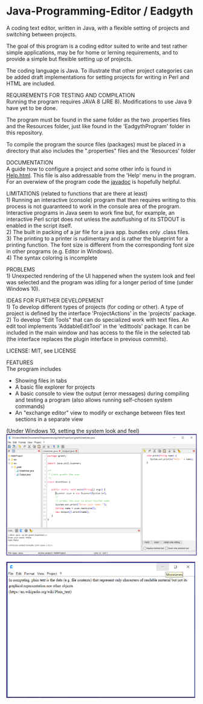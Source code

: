 # Java-Programming-Editor / Eadgyth
A coding text editor, written in Java, with a flexible setting of projects and switching
between projects.
<p>
The goal of this program is a coding editor suited to write and test rather simple
applications, may be for home or lerning requirements, and to provide a simple but flexible
setting up of projects.
<p>
The coding language is Java. To illustrate that other project categories can be added draft
implementations for setting projects for writing in Perl and HTML are included.
<p>
REQUIREMENTS FOR TESTING AND COMPILATION<br>
Running the program requires JAVA 8 (JRE 8). Modifications to use Java 9 have yet to be done.
<p>
The program must be found in the same folder as the two .properties files and the Resources
folder, just like found in the 'EadgythProgram' folder in this repository.<p>
To compile the program the source files (packages) must be placed in a directory that also
includes the ".properties" files and the 'Resources' folder
<p>
DOCUMENTATION<br>
A guide how to configure a project and some other info is found in
<a href="https://rawgit.com/Eadgyth/Java-Programming-Editor/master/EadgythProgram/Resources/Help.html">Help.html</a>.
This file is also addressable from the 'Help' menu in the program. For an overwiew of the
program code the
<a href="https://rawgit.com/Eadgyth/Java-Programming-Editor/master/javadoc/index.html">javadoc</a>
is hopefully helpful.
<p>
LIMITATIONS (related to functions that are there at least)<br> 
1) Running an interactive (console) program that then requires writing to this process is not
guaranteed to work in the console area of the program. Interactive programs in Java seem to
work fine but, for example, an interactive Perl script does not unless the autoflushing of its
STDOUT is enabled in the script itself.
<br>
2) The built in packing of a jar file for a java app. bundles only .class files.
<br>
3) The printing to a printer is rudimentary and is rather the blueprint for a printing function.
The font size is different from the corresponding font size in other programs (e.g. Editor in Windows).
<br>
4) The syntax coloring is incomplete
<p>
PROBLEMS <br>
1) Unexpected rendering of the UI happened when the system look and feel was selected and the
program was idling for a longer period of time (under Windows 10).<br>
<p>
IDEAS FOR FURTHER DEVELOPEMENT<br>
1) To develop different types of projects (for coding or other). A type of project is defined by
   the interface 'ProjectActions' in the 'projects' package.<br>
2) To develop "Edit Tools" that can do specialized work with text files. An edit tool implements
   'AddableEditTool' in the 'edittools' package. It can be included in the main window and has
   access to the file in the selected tab (the interface replaces the plugin interface in previous
   commits).
<p>
LICENSE: MIT, see LICENSE<br>
<p>
FEATURES<br>
The program includes
<ul>
   <li>Showing files in tabs</li>
   <li>A basic file explorer for projects</i>
   <li>A basic console to view the output (error messages) during compiling and testing
   a program (also allows running self-chosen system commands)</li>
   <li>An "exchange editor" view to modify or exchange between files text sections in a
   separate view
</ul>
(Under Windows 10, setting the system look and feel)<br>
<img src="Screenshots/Windows10SystemLAF.png" width="650"/>
<p>
<img src="Screenshots/SimpleEditorView.png" width="500"/>
